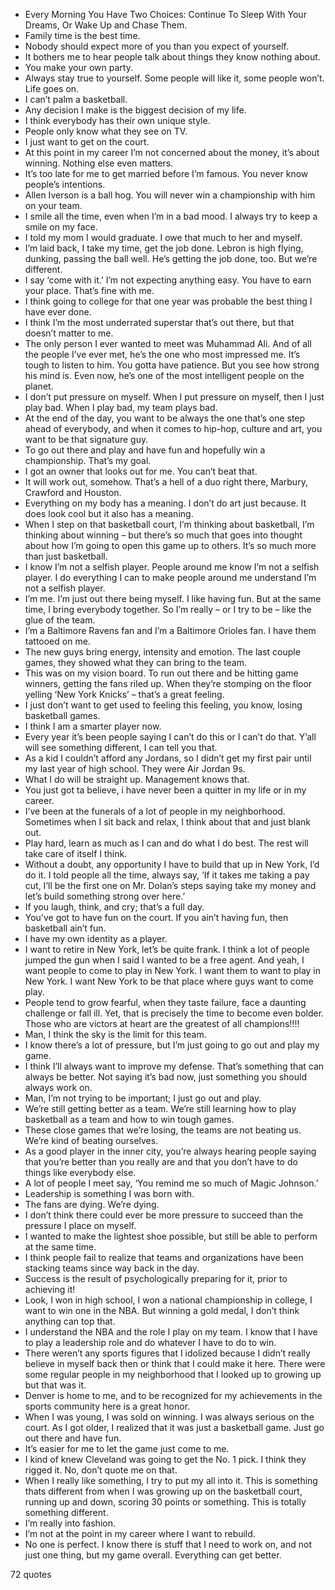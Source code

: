  - Every Morning You Have Two Choices: Continue To Sleep With Your Dreams, Or Wake Up and Chase Them.
 - Family time is the best time.
 - Nobody should expect more of you than you expect of yourself.
 - It bothers me to hear people talk about things they know nothing about.
 - You make your own party.
 - Always stay true to yourself. Some people will like it, some people won’t. Life goes on.
 - I can’t palm a basketball.
 - Any decision I make is the biggest decision of my life.
 - I think everybody has their own unique style.
 - People only know what they see on TV.
 - I just want to get on the court.
 - At this point in my career I’m not concerned about the money, it’s about winning. Nothing else even matters.
 - It’s too late for me to get married before I’m famous. You never know people’s intentions.
 - Allen Iverson is a ball hog. You will never win a championship with him on your team.
 - I smile all the time, even when I’m in a bad mood. I always try to keep a smile on my face.
 - I told my mom I would graduate. I owe that much to her and myself.
 - I’m laid back, I take my time, get the job done. Lebron is high flying, dunking, passing the ball well. He’s getting the job done, too. But we’re different.
 - I say ‘come with it.’ I’m not expecting anything easy. You have to earn your place. That’s fine with me.
 - I think going to college for that one year was probable the best thing I have ever done.
 - I think I’m the most underrated superstar that’s out there, but that doesn’t matter to me.
 - The only person I ever wanted to meet was Muhammad Ali. And of all the people I’ve ever met, he’s the one who most impressed me. It’s tough to listen to him. You gotta have patience. But you see how strong his mind is. Even now, he’s one of the most intelligent people on the planet.
 - I don’t put pressure on myself. When I put pressure on myself, then I just play bad. When I play bad, my team plays bad.
 - At the end of the day, you want to be always the one that’s one step ahead of everybody, and when it comes to hip-hop, culture and art, you want to be that signature guy.
 - To go out there and play and have fun and hopefully win a championship. That’s my goal.
 - I got an owner that looks out for me. You can’t beat that.
 - It will work out, somehow. That’s a hell of a duo right there, Marbury, Crawford and Houston.
 - Everything on my body has a meaning. I don’t do art just because. It does look cool but it also has a meaning.
 - When I step on that basketball court, I’m thinking about basketball, I’m thinking about winning – but there’s so much that goes into thought about how I’m going to open this game up to others. It’s so much more than just basketball.
 - I know I’m not a selfish player. People around me know I’m not a selfish player. I do everything I can to make people around me understand I’m not a selfish player.
 - I’m me. I’m just out there being myself. I like having fun. But at the same time, I bring everybody together. So I’m really – or I try to be – like the glue of the team.
 - I’m a Baltimore Ravens fan and I’m a Baltimore Orioles fan. I have them tattooed on me.
 - The new guys bring energy, intensity and emotion. The last couple games, they showed what they can bring to the team.
 - This was on my vision board. To run out there and be hitting game winners, getting the fans riled up. When they’re stomping on the floor yelling ‘New York Knicks’ – that’s a great feeling.
 - I just don’t want to get used to feeling this feeling, you know, losing basketball games.
 - I think I am a smarter player now.
 - Every year it’s been people saying I can’t do this or I can’t do that. Y’all will see something different, I can tell you that.
 - As a kid I couldn’t afford any Jordans, so I didn’t get my first pair until my last year of high school. They were Air Jordan 9s.
 - What I do will be straight up. Management knows that.
 - You just got ta believe, i have never been a quitter in my life or in my career.
 - I’ve been at the funerals of a lot of people in my neighborhood. Sometimes when I sit back and relax, I think about that and just blank out.
 - Play hard, learn as much as I can and do what I do best. The rest will take care of itself I think.
 - Without a doubt, any opportunity I have to build that up in New York, I’d do it. I told people all the time, always say, ‘If it takes me taking a pay cut, I’ll be the first one on Mr. Dolan’s steps saying take my money and let’s build something strong over here.’
 - If you laugh, think, and cry; that’s a full day.
 - You’ve got to have fun on the court. If you ain’t having fun, then basketball ain’t fun.
 - I have my own identity as a player.
 - I want to retire in New York, let’s be quite frank. I think a lot of people jumped the gun when I said I wanted to be a free agent. And yeah, I want people to come to play in New York. I want them to want to play in New York. I want New York to be that place where guys want to come play.
 - People tend to grow fearful, when they taste failure, face a daunting challenge or fall ill. Yet, that is precisely the time to become even bolder. Those who are victors at heart are the greatest of all champions!!!!
 - Man, I think the sky is the limit for this team.
 - I know there’s a lot of pressure, but I’m just going to go out and play my game.
 - I think I’ll always want to improve my defense. That’s something that can always be better. Not saying it’s bad now, just something you should always work on.
 - Man, I’m not trying to be important; I just go out and play.
 - We’re still getting better as a team. We’re still learning how to play basketball as a team and how to win tough games.
 - These close games that we’re losing, the teams are not beating us. We’re kind of beating ourselves.
 - As a good player in the inner city, you’re always hearing people saying that you’re better than you really are and that you don’t have to do things like everybody else.
 - A lot of people I meet say, ‘You remind me so much of Magic Johnson.’
 - Leadership is something I was born with.
 - The fans are dying. We’re dying.
 - I don’t think there could ever be more pressure to succeed than the pressure I place on myself.
 - I wanted to make the lightest shoe possible, but still be able to perform at the same time.
 - I think people fail to realize that teams and organizations have been stacking teams since way back in the day.
 - Success is the result of psychologically preparing for it, prior to achieving it!
 - Look, I won in high school, I won a national championship in college, I want to win one in the NBA. But winning a gold medal, I don’t think anything can top that.
 - I understand the NBA and the role I play on my team. I know that I have to play a leadership role and do whatever I have to do to win.
 - There weren’t any sports figures that I idolized because I didn’t really believe in myself back then or think that I could make it here. There were some regular people in my neighborhood that I looked up to growing up but that was it.
 - Denver is home to me, and to be recognized for my achievements in the sports community here is a great honor.
 - When I was young, I was sold on winning. I was always serious on the court. As I got older, I realized that it was just a basketball game. Just go out there and have fun.
 - It’s easier for me to let the game just come to me.
 - I kind of knew Cleveland was going to get the No. 1 pick. I think they rigged it. No, don’t quote me on that.
 - When I really like something, I try to put my all into it. This is something thats different from when I was growing up on the basketball court, running up and down, scoring 30 points or something. This is totally something different.
 - I’m really into fashion.
 - I’m not at the point in my career where I want to rebuild.
 - No one is perfect. I know there is stuff that I need to work on, and not just one thing, but my game overall. Everything can get better.

72 quotes